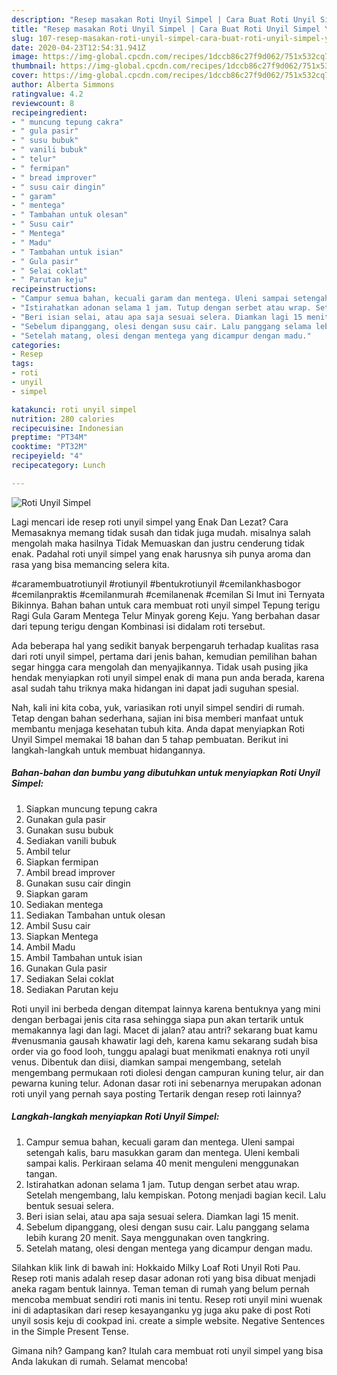 ```yaml
---
description: "Resep masakan Roti Unyil Simpel | Cara Buat Roti Unyil Simpel Yang Sempurna"
title: "Resep masakan Roti Unyil Simpel | Cara Buat Roti Unyil Simpel Yang Sempurna"
slug: 107-resep-masakan-roti-unyil-simpel-cara-buat-roti-unyil-simpel-yang-sempurna
date: 2020-04-23T12:54:31.941Z
image: https://img-global.cpcdn.com/recipes/1dccb86c27f9d062/751x532cq70/roti-unyil-simpel-foto-resep-utama.jpg
thumbnail: https://img-global.cpcdn.com/recipes/1dccb86c27f9d062/751x532cq70/roti-unyil-simpel-foto-resep-utama.jpg
cover: https://img-global.cpcdn.com/recipes/1dccb86c27f9d062/751x532cq70/roti-unyil-simpel-foto-resep-utama.jpg
author: Alberta Simmons
ratingvalue: 4.2
reviewcount: 8
recipeingredient:
- " muncung tepung cakra"
- " gula pasir"
- " susu bubuk"
- " vanili bubuk"
- " telur"
- " fermipan"
- " bread improver"
- " susu cair dingin"
- " garam"
- " mentega"
- " Tambahan untuk olesan"
- " Susu cair"
- " Mentega"
- " Madu"
- " Tambahan untuk isian"
- " Gula pasir"
- " Selai coklat"
- " Parutan keju"
recipeinstructions:
- "Campur semua bahan, kecuali garam dan mentega. Uleni sampai setengah kalis, baru masukkan garam dan mentega. Uleni kembali sampai kalis. Perkiraan selama 40 menit menguleni menggunakan tangan."
- "Istirahatkan adonan selama 1 jam. Tutup dengan serbet atau wrap. Setelah mengembang, lalu kempiskan. Potong menjadi bagian kecil. Lalu bentuk sesuai selera."
- "Beri isian selai, atau apa saja sesuai selera. Diamkan lagi 15 menit."
- "Sebelum dipanggang, olesi dengan susu cair. Lalu panggang selama lebih kurang 20 menit. Saya menggunakan oven tangkring."
- "Setelah matang, olesi dengan mentega yang dicampur dengan madu."
categories:
- Resep
tags:
- roti
- unyil
- simpel

katakunci: roti unyil simpel 
nutrition: 280 calories
recipecuisine: Indonesian
preptime: "PT34M"
cooktime: "PT32M"
recipeyield: "4"
recipecategory: Lunch

---
```



![Roti Unyil Simpel](https://img-global.cpcdn.com/recipes/1dccb86c27f9d062/751x532cq70/roti-unyil-simpel-foto-resep-utama.jpg)

Lagi mencari ide resep roti unyil simpel yang Enak Dan Lezat? Cara Memasaknya memang tidak susah dan tidak juga mudah. misalnya salah mengolah maka hasilnya Tidak Memuaskan dan justru cenderung tidak enak. Padahal roti unyil simpel yang enak harusnya sih punya aroma dan rasa yang bisa memancing selera kita.

#caramembuatrotiunyil #rotiunyil #bentukrotiunyil #cemilankhasbogor #cemilanpraktis #cemilanmurah #cemilanenak #cemilan Si Imut ini Ternyata Bikinnya. Bahan bahan untuk cara membuat roti unyil simpel Tepung terigu Ragi Gula Garam Mentega Telur Minyak goreng Keju. Yang berbahan dasar dari tepung terigu dengan Kombinasi isi didalam roti tersebut.

Ada beberapa hal yang sedikit banyak berpengaruh terhadap kualitas rasa dari roti unyil simpel, pertama dari jenis bahan, kemudian pemilihan bahan segar hingga cara mengolah dan menyajikannya. Tidak usah pusing jika hendak menyiapkan roti unyil simpel enak di mana pun anda berada, karena asal sudah tahu triknya maka hidangan ini dapat jadi suguhan spesial.


Nah, kali ini kita coba, yuk, variasikan roti unyil simpel sendiri di rumah. Tetap dengan bahan sederhana, sajian ini bisa memberi manfaat untuk membantu menjaga kesehatan tubuh kita. Anda dapat menyiapkan Roti Unyil Simpel memakai 18 bahan dan 5 tahap pembuatan. Berikut ini langkah-langkah untuk membuat hidangannya.

<!--inarticleads1-->

##### Bahan-bahan dan bumbu yang dibutuhkan untuk menyiapkan Roti Unyil Simpel:

1. Siapkan  muncung tepung cakra
1. Gunakan  gula pasir
1. Gunakan  susu bubuk
1. Sediakan  vanili bubuk
1. Ambil  telur
1. Siapkan  fermipan
1. Ambil  bread improver
1. Gunakan  susu cair dingin
1. Siapkan  garam
1. Sediakan  mentega
1. Sediakan  Tambahan untuk olesan
1. Ambil  Susu cair
1. Siapkan  Mentega
1. Ambil  Madu
1. Ambil  Tambahan untuk isian
1. Gunakan  Gula pasir
1. Sediakan  Selai coklat
1. Sediakan  Parutan keju


Roti unyil ini berbeda dengan ditempat lainnya karena bentuknya yang mini dengan berbagai jenis cita rasa sehingga siapa pun akan tertarik untuk memakannya lagi dan lagi. Macet di jalan? atau antri? sekarang buat kamu #venusmania gausah khawatir lagi deh, karena kamu sekarang sudah bisa order via go food looh, tunggu apalagi buat menikmati enaknya roti unyil venus. Dibentuk dan diisi, diamkan sampai mengembang, setelah mengembang permukaan roti diolesi dengan campuran kuning telur, air dan pewarna kuning telur. Adonan dasar roti ini sebenarnya merupakan adonan roti unyil yang pernah saya posting Tertarik dengan resep roti lainnya? 

<!--inarticleads2-->

##### Langkah-langkah menyiapkan Roti Unyil Simpel:

1. Campur semua bahan, kecuali garam dan mentega. Uleni sampai setengah kalis, baru masukkan garam dan mentega. Uleni kembali sampai kalis. Perkiraan selama 40 menit menguleni menggunakan tangan.
1. Istirahatkan adonan selama 1 jam. Tutup dengan serbet atau wrap. Setelah mengembang, lalu kempiskan. Potong menjadi bagian kecil. Lalu bentuk sesuai selera.
1. Beri isian selai, atau apa saja sesuai selera. Diamkan lagi 15 menit.
1. Sebelum dipanggang, olesi dengan susu cair. Lalu panggang selama lebih kurang 20 menit. Saya menggunakan oven tangkring.
1. Setelah matang, olesi dengan mentega yang dicampur dengan madu.


Silahkan klik link di bawah ini: Hokkaido Milky Loaf Roti Unyil Roti Pau. Resep roti manis adalah resep dasar adonan roti yang bisa dibuat menjadi aneka ragam bentuk lainnya. Teman teman di rumah yang belum pernah mencoba membuat sendiri roti manis ini tentu. Resep roti unyil mini wuenak ini di adaptasikan dari resep kesayanganku yg juga aku pake di post Roti unyil sosis keju di cookpad ini. create a simple website. Negative Sentences in the Simple Present Tense. 

Gimana nih? Gampang kan? Itulah cara membuat roti unyil simpel yang bisa Anda lakukan di rumah. Selamat mencoba!
